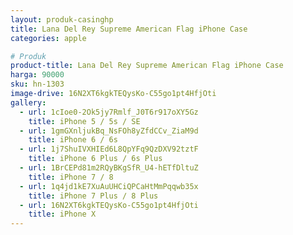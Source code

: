 ```yaml
---
layout: produk-casinghp
title: Lana Del Rey Supreme American Flag iPhone Case
categories: apple

# Produk
product-title: Lana Del Rey Supreme American Flag iPhone Case
harga: 90000
sku: hn-1303
image-drive: 16N2XT6kgkTEQysKo-C55go1pt4HfjOti
gallery:
  - url: 1cIoe0-2Ok5jy7Rmlf_J0T6r917oXY5Gz
    title: iPhone 5 / 5s / SE
  - url: 1gmGXnljukBq_NsFOh8yZfdCCv_ZiaM9d
    title: iPhone 6 / 6s
  - url: 1j7ShuIVXHIEd6L8QpYFq9QzDXV92tztF
    title: iPhone 6 Plus / 6s Plus
  - url: 1BrCEPd81m2RQyBKgSfR_U4-hETfDltuZ
    title: iPhone 7 / 8
  - url: 1q4jd1kE7XuAuUHCiQPCaHtMmPqqwb35x
    title: iPhone 7 Plus / 8 Plus
  - url: 16N2XT6kgkTEQysKo-C55go1pt4HfjOti
    title: iPhone X
---
```

